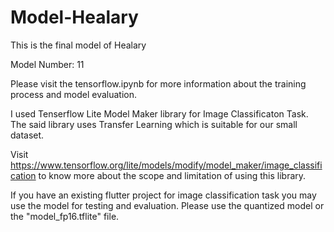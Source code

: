 # Model-Healary
This is the final model of Healary 

Model Number: 11

Please visit the tensorflow.ipynb for more information about the training process and model evaluation.

I used Tenserflow Lite Model Maker library for Image Classificaton Task. The said library uses Transfer Learning which is suitable for our small dataset.

Visit https://www.tensorflow.org/lite/models/modify/model_maker/image_classification to know more about the scope and limitation of using this library.

If you have an existing flutter project for image classification task you may use the model for testing and evaluation. Please use the quantized model or the "model_fp16.tflite" file.
